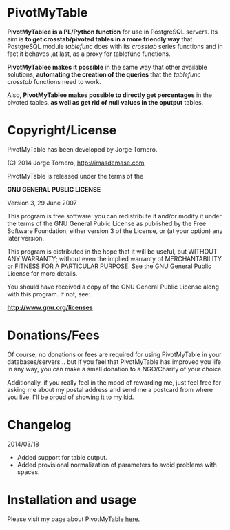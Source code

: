 PivotMyTable
============

**PivotMyTablee is a PL/Python function** for use in PostgreSQL servers. Its aim is **to get crosstab/pivoted tables in a more friendly way** that PostgreSQL module *tablefunc* does with its *crosstab* series functions and in fact it behaves ,at last, as a proxy for tablefunc functions.

**PivotMyTablee makes it possible** in the same way that other available solutions, **automating the creation of the queries** that the *tablefunc* *crosstab* functions need to work.

Also, **PivotMyTablee makes possible to directly get percentages** in the pivoted tables, **as well as get rid of null values in the oputput** tables.

Copyright/License
=================

PivotMyTable has been developed by Jorge Tornero.

(C) 2014 Jorge Tornero, http://imasdemase.com

PivotMyTable is released under the terms of the

**GNU GENERAL PUBLIC LICENSE**

Version 3, 29 June 2007

This program is free software: you can redistribute it and/or modify it under the terms of the GNU General Public License as published by the Free Software Foundation, either version 3 of the License, or (at your option) any later version.

This program is distributed in the hope that it will be useful, but WITHOUT ANY WARRANTY; without even the implied warranty of MERCHANTABILITY or FITNESS FOR A PARTICULAR PURPOSE. See the GNU General Public License for more details.

You should have received a copy of the GNU General Public License along with this program. If not, see:

**http://www.gnu.org/licenses**

Donations/Fees
==============

Of course, no donations or fees are required for using PivotMyTable in your databases/servers... but if you feel that PivotMyTable has improved you life in any way, you can make a small donation to a NGO/Charity of your choice.

Additionally, if you really feel in the mood of rewarding me, just feel free for asking me about my postal address and send me a postcard from where you live. I'll be proud of showing it to my kid. 

Changelog   
=========
2014/03/18 
-    Added support for table output.
-    Added provisional normalization of parameters to avoid problems with spaces. 

Installation and usage
======================

Please visit my page about PivotMyTable <a href="http://imasdemase.com/en/programacion-2/tablas-cruzadas-en-postgresql-pivotmytable/" target="_blank">here.</a>




